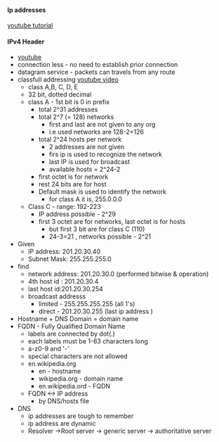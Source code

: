 #### Ip addresses
[youtube tutorial](https://www.youtube.com/watch?v=vTzrn_M77mo)
#### IPv4 Header
- [youtube](https://www.youtube.com/watch?v=zoFSxIuS5Ro&list=PLxCzCOWd7aiGFBD2-2joCpWOLUrDLvVV_&index=54)
- connection less - no need to establish prior connection
- datagram service - packets can travels from any route
- classfull addressing [youtube video](https://www.youtube.com/watch?v=iurle2xZrBQ&list=PLxCzCOWd7aiGFBD2-2joCpWOLUrDLvVV_&index=42)
	- class A,B, C, D, E
	- 32 bit, dotted decimal
	- class A - 1st bit is 0 in prefix 
		- total 2^31 addresses
		- total 2^7 (= 128) networks
			- first and last are not given to any org
			- i.e used networks are 128-2=126
		- total 2^24 hosts per network
			- 2 addresses are not given
			- firs ip is used to recognize the network
			- last IP is used for broadcast
			- available hosts = 2^24-2
		- first octet is for network
		- rest 24 bits are for host
		- Default mask is used to identify the network
			- for class A it is, 255.0.0.0
	- Class C - range: 192-223 
		- IP address possible - 2^29
		- first 3 octet are for networks, last  octet is for hosts
			- but first 3 bit are for class C (110)
			- 24-3=21 , networks possible - 2^21
- Given
	- IP address: 201.20.30.40
	- Subnet Mask: 255.255.255.0
- find 
	- network address: 201.20.30.0 (performed bitwise & operation)
	- 4th host id : 201.20.30.4
	- last host id:201.20.30.254
	- broadcast addresss
		- limited - 255.255.255.255 (all 1's)
		- direct - 201.20.30.255 (last ip address )
- Hostname + DNS Domain =  domain name
- FQDN - Fully Qualified Domain Name
	- labels are connected by dot(.)
	- each labels must be 1-63 characters long
	- a-z0-9 and '-'
	- special characters are  not allowed
	- en.wikipedia.org
		- en - hostname
		- wikipedia.org - domain name
		- en.wikipedia.ord - FQDN
	- FQDN <-> IP address 
		- by DNS/hosts file 
- DNS 
	- ip addresses are tough to remember
	- ip address are dynamic
	- Resolver ->Root server -> generic server -> authoritative server